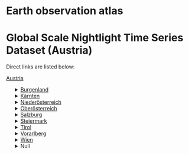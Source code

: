 # Earth observation atlas
 # Global Scale Nightlight Time Series Dataset (Austria)
Direct links are listed below:

<a href="https://eoatlas-nightlight.s3.amazonaws.com/eoatlas-monthly-nightlight-00013.csv">Austria</a>
<ul>
<details>
<summary><a href="https://eoatlas-nightlight.s3.amazonaws.com/eoatlas-monthly-nightlight-00460.csv">Burgenland</a></summary>
<ul>
<ol>
<li><a href="https://eoatlas-nightlight.s3.amazonaws.com/eoatlas-monthly-nightlight-09469.csv">Eisenstadt-Umgebung</a></li><li><a href="https://eoatlas-nightlight.s3.amazonaws.com/eoatlas-monthly-nightlight-09470.csv">Eisenstadt(Stadt)</a></li><li><a href="https://eoatlas-nightlight.s3.amazonaws.com/eoatlas-monthly-nightlight-09480.csv">Güssing</a></li><li><a href="https://eoatlas-nightlight.s3.amazonaws.com/eoatlas-monthly-nightlight-09489.csv">Jennersdorf</a></li><li><a href="https://eoatlas-nightlight.s3.amazonaws.com/eoatlas-monthly-nightlight-09506.csv">Mattersburg</a></li><li><a href="https://eoatlas-nightlight.s3.amazonaws.com/eoatlas-monthly-nightlight-09513.csv">Neusiedl am See</a></li><li><a href="https://eoatlas-nightlight.s3.amazonaws.com/eoatlas-monthly-nightlight-09514.csv">Oberpullendorf</a></li><li><a href="https://eoatlas-nightlight.s3.amazonaws.com/eoatlas-monthly-nightlight-09515.csv">Oberwart</a></li><li><a href="https://eoatlas-nightlight.s3.amazonaws.com/eoatlas-monthly-nightlight-09520.csv">Rust(Stadt)</a></li></ul>
</ol>
</details>
<details>
<summary><a href="https://eoatlas-nightlight.s3.amazonaws.com/eoatlas-monthly-nightlight-00461.csv">Kärnten</a></summary>
<ul>
<ol>
</ul>
</ol>
</details>
<details>
<summary><a href="https://eoatlas-nightlight.s3.amazonaws.com/eoatlas-monthly-nightlight-00462.csv">Niederösterreich</a></summary>
<ul>
<ol>
</ul>
</ol>
</details>
<details>
<summary><a href="https://eoatlas-nightlight.s3.amazonaws.com/eoatlas-monthly-nightlight-00463.csv">Oberösterreich</a></summary>
<ul>
<ol>
</ul>
</ol>
</details>
<details>
<summary><a href="https://eoatlas-nightlight.s3.amazonaws.com/eoatlas-monthly-nightlight-00464.csv">Salzburg</a></summary>
<ul>
<ol>
</ul>
</ol>
</details>
<details>
<summary><a href="https://eoatlas-nightlight.s3.amazonaws.com/eoatlas-monthly-nightlight-00465.csv">Steiermark</a></summary>
<ul>
<ol>
</ul>
</ol>
</details>
<details>
<summary><a href="https://eoatlas-nightlight.s3.amazonaws.com/eoatlas-monthly-nightlight-00466.csv">Tirol</a></summary>
<ul>
<ol>
</ul>
</ol>
</details>
<details>
<summary><a href="https://eoatlas-nightlight.s3.amazonaws.com/eoatlas-monthly-nightlight-00467.csv">Vorarlberg</a></summary>
<ul>
<ol>
</ul>
</ol>
</details>
<details>
<summary><a href="https://eoatlas-nightlight.s3.amazonaws.com/eoatlas-monthly-nightlight-00468.csv">Wien</a></summary>
<ul>
<ol>
<li><a href="https://eoatlas-nightlight.s3.amazonaws.com/eoatlas-monthly-nightlight-09547.csv">Wien(Stadt)</a></li></ul>
</ol>
</details>
<details>
<summary>Null</summary>
<ul>
<ol>
<li><a href="https://eoatlas-nightlight.s3.amazonaws.com/eoatlas-monthly-nightlight-09459.csv">Amstetten</a></li><li><a href="https://eoatlas-nightlight.s3.amazonaws.com/eoatlas-monthly-nightlight-09460.csv">Baden</a></li><li><a href="https://eoatlas-nightlight.s3.amazonaws.com/eoatlas-monthly-nightlight-09461.csv">Bludenz</a></li><li><a href="https://eoatlas-nightlight.s3.amazonaws.com/eoatlas-monthly-nightlight-09462.csv">Braunau am Inn</a></li><li><a href="https://eoatlas-nightlight.s3.amazonaws.com/eoatlas-monthly-nightlight-09463.csv">Bregenz</a></li><li><a href="https://eoatlas-nightlight.s3.amazonaws.com/eoatlas-monthly-nightlight-09464.csv">Bruck-Mürzzuschlag</a></li><li><a href="https://eoatlas-nightlight.s3.amazonaws.com/eoatlas-monthly-nightlight-09465.csv">Bruck an der Leitha</a></li><li><a href="https://eoatlas-nightlight.s3.amazonaws.com/eoatlas-monthly-nightlight-09466.csv">Deutschlandsberg</a></li><li><a href="https://eoatlas-nightlight.s3.amazonaws.com/eoatlas-monthly-nightlight-09467.csv">Dornbirn</a></li><li><a href="https://eoatlas-nightlight.s3.amazonaws.com/eoatlas-monthly-nightlight-09468.csv">Eferding</a></li><li><a href="https://eoatlas-nightlight.s3.amazonaws.com/eoatlas-monthly-nightlight-09471.csv">Feldkirch</a></li><li><a href="https://eoatlas-nightlight.s3.amazonaws.com/eoatlas-monthly-nightlight-09472.csv">Feldkirchen</a></li><li><a href="https://eoatlas-nightlight.s3.amazonaws.com/eoatlas-monthly-nightlight-09473.csv">Freistadt</a></li><li><a href="https://eoatlas-nightlight.s3.amazonaws.com/eoatlas-monthly-nightlight-09474.csv">Gänserndorf</a></li><li><a href="https://eoatlas-nightlight.s3.amazonaws.com/eoatlas-monthly-nightlight-09475.csv">Gmünd</a></li><li><a href="https://eoatlas-nightlight.s3.amazonaws.com/eoatlas-monthly-nightlight-09476.csv">Gmunden</a></li><li><a href="https://eoatlas-nightlight.s3.amazonaws.com/eoatlas-monthly-nightlight-09477.csv">Graz-Umgebung</a></li><li><a href="https://eoatlas-nightlight.s3.amazonaws.com/eoatlas-monthly-nightlight-09478.csv">Graz(Stadt)</a></li><li><a href="https://eoatlas-nightlight.s3.amazonaws.com/eoatlas-monthly-nightlight-09479.csv">Grieskirchen</a></li><li><a href="https://eoatlas-nightlight.s3.amazonaws.com/eoatlas-monthly-nightlight-09481.csv">Hallein</a></li><li><a href="https://eoatlas-nightlight.s3.amazonaws.com/eoatlas-monthly-nightlight-09482.csv">Hartberg-Fürstenfeld</a></li><li><a href="https://eoatlas-nightlight.s3.amazonaws.com/eoatlas-monthly-nightlight-09483.csv">Hermagor</a></li><li><a href="https://eoatlas-nightlight.s3.amazonaws.com/eoatlas-monthly-nightlight-09484.csv">Hollabrunn</a></li><li><a href="https://eoatlas-nightlight.s3.amazonaws.com/eoatlas-monthly-nightlight-09485.csv">Horn</a></li><li><a href="https://eoatlas-nightlight.s3.amazonaws.com/eoatlas-monthly-nightlight-09486.csv">Imst</a></li><li><a href="https://eoatlas-nightlight.s3.amazonaws.com/eoatlas-monthly-nightlight-09487.csv">Innsbruck-Land</a></li><li><a href="https://eoatlas-nightlight.s3.amazonaws.com/eoatlas-monthly-nightlight-09488.csv">Innsbruck-Stadt</a></li><li><a href="https://eoatlas-nightlight.s3.amazonaws.com/eoatlas-monthly-nightlight-09490.csv">Kirchdorf an der Krems</a></li><li><a href="https://eoatlas-nightlight.s3.amazonaws.com/eoatlas-monthly-nightlight-09491.csv">Kitzbühel</a></li><li><a href="https://eoatlas-nightlight.s3.amazonaws.com/eoatlas-monthly-nightlight-09492.csv">Klagenfurt Land</a></li><li><a href="https://eoatlas-nightlight.s3.amazonaws.com/eoatlas-monthly-nightlight-09493.csv">Klagenfurt(Stadt)</a></li><li><a href="https://eoatlas-nightlight.s3.amazonaws.com/eoatlas-monthly-nightlight-09494.csv">Korneuburg</a></li><li><a href="https://eoatlas-nightlight.s3.amazonaws.com/eoatlas-monthly-nightlight-09495.csv">Krems an der Donau(Stadt)</a></li><li><a href="https://eoatlas-nightlight.s3.amazonaws.com/eoatlas-monthly-nightlight-09496.csv">Krems(Land)</a></li><li><a href="https://eoatlas-nightlight.s3.amazonaws.com/eoatlas-monthly-nightlight-09497.csv">Kufstein</a></li><li><a href="https://eoatlas-nightlight.s3.amazonaws.com/eoatlas-monthly-nightlight-09498.csv">Landeck</a></li><li><a href="https://eoatlas-nightlight.s3.amazonaws.com/eoatlas-monthly-nightlight-09499.csv">Leibnitz</a></li><li><a href="https://eoatlas-nightlight.s3.amazonaws.com/eoatlas-monthly-nightlight-09500.csv">Leoben</a></li><li><a href="https://eoatlas-nightlight.s3.amazonaws.com/eoatlas-monthly-nightlight-09501.csv">Lienz</a></li><li><a href="https://eoatlas-nightlight.s3.amazonaws.com/eoatlas-monthly-nightlight-09502.csv">Liezen</a></li><li><a href="https://eoatlas-nightlight.s3.amazonaws.com/eoatlas-monthly-nightlight-09503.csv">Lilienfeld</a></li><li><a href="https://eoatlas-nightlight.s3.amazonaws.com/eoatlas-monthly-nightlight-09504.csv">Linz-Land</a></li><li><a href="https://eoatlas-nightlight.s3.amazonaws.com/eoatlas-monthly-nightlight-09505.csv">Linz(Stadt)</a></li><li><a href="https://eoatlas-nightlight.s3.amazonaws.com/eoatlas-monthly-nightlight-09507.csv">Melk</a></li><li><a href="https://eoatlas-nightlight.s3.amazonaws.com/eoatlas-monthly-nightlight-09508.csv">Mistelbach</a></li><li><a href="https://eoatlas-nightlight.s3.amazonaws.com/eoatlas-monthly-nightlight-09509.csv">Mödling</a></li><li><a href="https://eoatlas-nightlight.s3.amazonaws.com/eoatlas-monthly-nightlight-09510.csv">Murau</a></li><li><a href="https://eoatlas-nightlight.s3.amazonaws.com/eoatlas-monthly-nightlight-09511.csv">Murtal</a></li><li><a href="https://eoatlas-nightlight.s3.amazonaws.com/eoatlas-monthly-nightlight-09512.csv">Neunkirchen</a></li><li><a href="https://eoatlas-nightlight.s3.amazonaws.com/eoatlas-monthly-nightlight-09516.csv">Perg</a></li><li><a href="https://eoatlas-nightlight.s3.amazonaws.com/eoatlas-monthly-nightlight-09517.csv">Reutte</a></li><li><a href="https://eoatlas-nightlight.s3.amazonaws.com/eoatlas-monthly-nightlight-09518.csv">Ried im Innkreis</a></li><li><a href="https://eoatlas-nightlight.s3.amazonaws.com/eoatlas-monthly-nightlight-09519.csv">Rohrbach</a></li><li><a href="https://eoatlas-nightlight.s3.amazonaws.com/eoatlas-monthly-nightlight-09521.csv">Salzburg-Umgebung</a></li><li><a href="https://eoatlas-nightlight.s3.amazonaws.com/eoatlas-monthly-nightlight-09522.csv">Salzburg(Stadt)</a></li><li><a href="https://eoatlas-nightlight.s3.amazonaws.com/eoatlas-monthly-nightlight-09523.csv">Sankt Johann im Pongau</a></li><li><a href="https://eoatlas-nightlight.s3.amazonaws.com/eoatlas-monthly-nightlight-09524.csv">Sankt Pölten(Land)</a></li><li><a href="https://eoatlas-nightlight.s3.amazonaws.com/eoatlas-monthly-nightlight-09525.csv">Sankt Pölten(Stadt)</a></li><li><a href="https://eoatlas-nightlight.s3.amazonaws.com/eoatlas-monthly-nightlight-09526.csv">Sankt Veit an der Glan</a></li><li><a href="https://eoatlas-nightlight.s3.amazonaws.com/eoatlas-monthly-nightlight-09527.csv">Schärding</a></li><li><a href="https://eoatlas-nightlight.s3.amazonaws.com/eoatlas-monthly-nightlight-09528.csv">Scheibbs</a></li><li><a href="https://eoatlas-nightlight.s3.amazonaws.com/eoatlas-monthly-nightlight-09529.csv">Schwaz</a></li><li><a href="https://eoatlas-nightlight.s3.amazonaws.com/eoatlas-monthly-nightlight-09530.csv">Spittal an der Drau</a></li><li><a href="https://eoatlas-nightlight.s3.amazonaws.com/eoatlas-monthly-nightlight-09531.csv">Steyr-Land</a></li><li><a href="https://eoatlas-nightlight.s3.amazonaws.com/eoatlas-monthly-nightlight-09532.csv">Steyr(Stadt)</a></li><li><a href="https://eoatlas-nightlight.s3.amazonaws.com/eoatlas-monthly-nightlight-09533.csv">Südoststeiermark</a></li><li><a href="https://eoatlas-nightlight.s3.amazonaws.com/eoatlas-monthly-nightlight-09534.csv">Tamsweg</a></li><li><a href="https://eoatlas-nightlight.s3.amazonaws.com/eoatlas-monthly-nightlight-09535.csv">Tulln</a></li><li><a href="https://eoatlas-nightlight.s3.amazonaws.com/eoatlas-monthly-nightlight-09536.csv">Urfahr-Umgebung</a></li><li><a href="https://eoatlas-nightlight.s3.amazonaws.com/eoatlas-monthly-nightlight-09537.csv">Villach Land</a></li><li><a href="https://eoatlas-nightlight.s3.amazonaws.com/eoatlas-monthly-nightlight-09538.csv">Villach(Stadt)</a></li><li><a href="https://eoatlas-nightlight.s3.amazonaws.com/eoatlas-monthly-nightlight-09539.csv">Vöcklabruck</a></li><li><a href="https://eoatlas-nightlight.s3.amazonaws.com/eoatlas-monthly-nightlight-09540.csv">Voitsberg</a></li><li><a href="https://eoatlas-nightlight.s3.amazonaws.com/eoatlas-monthly-nightlight-09541.csv">Völkermarkt</a></li><li><a href="https://eoatlas-nightlight.s3.amazonaws.com/eoatlas-monthly-nightlight-09542.csv">Waidhofen an der Thaya</a></li><li><a href="https://eoatlas-nightlight.s3.amazonaws.com/eoatlas-monthly-nightlight-09543.csv">Waidhofen an der Ybbs(Stadt)</a></li><li><a href="https://eoatlas-nightlight.s3.amazonaws.com/eoatlas-monthly-nightlight-09544.csv">Weiz</a></li><li><a href="https://eoatlas-nightlight.s3.amazonaws.com/eoatlas-monthly-nightlight-09545.csv">Wels-Land</a></li><li><a href="https://eoatlas-nightlight.s3.amazonaws.com/eoatlas-monthly-nightlight-09546.csv">Wels(Stadt)</a></li><li><a href="https://eoatlas-nightlight.s3.amazonaws.com/eoatlas-monthly-nightlight-09548.csv">Wiener Neustadt(Land)</a></li><li><a href="https://eoatlas-nightlight.s3.amazonaws.com/eoatlas-monthly-nightlight-09549.csv">Wiener Neustadt(Stadt)</a></li><li><a href="https://eoatlas-nightlight.s3.amazonaws.com/eoatlas-monthly-nightlight-09550.csv">Wolfsberg</a></li><li><a href="https://eoatlas-nightlight.s3.amazonaws.com/eoatlas-monthly-nightlight-09551.csv">Zell am See</a></li><li><a href="https://eoatlas-nightlight.s3.amazonaws.com/eoatlas-monthly-nightlight-09552.csv">Zwettl</a></li></ul>
</ol>
</details>
